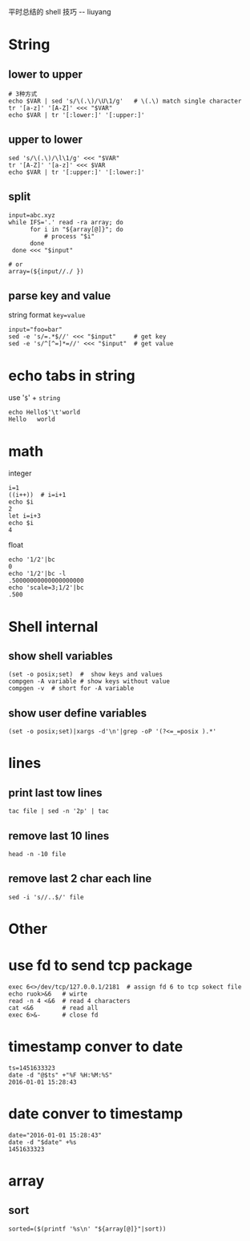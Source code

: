 平时总结的 shell 技巧   -- liuyang

# String
## lower to upper
```
# 3种方式
echo $VAR | sed 's/\(.\)/\U\1/g'   # \(.\) match single character 
tr '[a-z]' '[A-Z]' <<< "$VAR"
echo $VAR | tr '[:lower:]' '[:upper:]'
```
## upper to lower
```
sed 's/\(.\)/\l\1/g' <<< "$VAR"
tr '[A-Z]' '[a-z]' <<< $VAR
echo $VAR | tr '[:upper:]' '[:lower:]'
```

## split
```
input=abc.xyz
while IFS='.' read -ra array; do
      for i in "${array[@]}"; do
          # process "$i"
      done
 done <<< "$input"
 
# or
array=(${input//./ })
```
## parse key and value 
string format `key=value`
```
input="foo=bar"
sed -e 's/=.*$//' <<< "$input"     # get key 
sed -e 's/^[^=]*=//' <<< "$input"  # get value
```



# echo tabs in string
use '`$`' + `string`
```
echo Hello$'\t'world
Hello   world
```

# math
integer
```
i=1
((i++))  # i=i+1
echo $i
2
let i=i+3
echo $i
4
```
float
```
echo '1/2'|bc
0
echo '1/2'|bc -l
.50000000000000000000
echo 'scale=3;1/2'|bc
.500
```

# Shell internal
## show shell variables
```
(set -o posix;set)  #  show keys and values
compgen -A variable # show keys without value
compgen -v  # short for -A variable
```

## show user define variables
```
(set -o posix;set)|xargs -d'\n'|grep -oP '(?<=_=posix ).*'
```

# lines
## print last tow lines
```
tac file | sed -n '2p' | tac 
```
## remove last 10 lines
```
head -n -10 file
```
## remove last 2 char each line
```
sed -i 's//..$/' file
```

# Other
# use fd to send tcp package
```
exec 6<>/dev/tcp/127.0.0.1/2181  # assign fd 6 to tcp sokect file
echo ruok>&6   # wirte
read -n 4 <&6  # read 4 characters
cat <&6        # read all
exec 6>&-      # close fd
```


# timestamp conver to date
```
ts=1451633323
date -d "@$ts" +"%F %H:%M:%S"
2016-01-01 15:28:43
```
# date conver to timestamp
```
date="2016-01-01 15:28:43"
date -d "$date" +%s
1451633323
```


# array

## sort
```
sorted=($(printf '%s\n' "${array[@]}"|sort))
```
